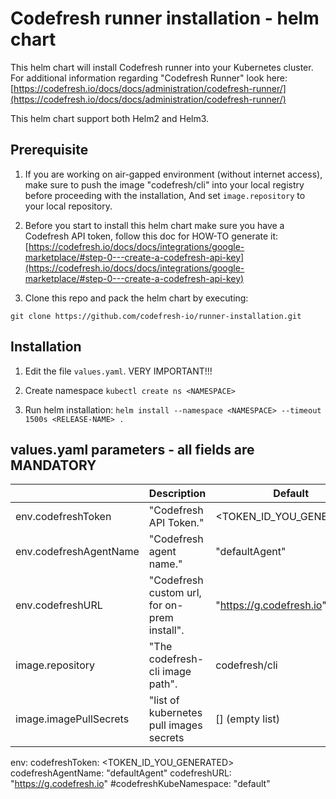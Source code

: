 # Codefresh runner installation - helm chart

This helm chart will install Codefresh runner into your Kubernetes cluster. 
For additional information regarding "Codefresh Runner" look here: [https://codefresh.io/docs/docs/administration/codefresh-runner/](https://codefresh.io/docs/docs/administration/codefresh-runner/)


This helm chart support both Helm2 and Helm3.

## Prerequisite
1. If you are working on air-gapped environment (without internet access), make sure to push the image "codefresh/cli" into your local registry before proceeding with the installation, And set `image.repository` to your local repository.

2. Before you start to install this helm chart make sure you have a Codefresh API token, follow this doc for HOW-TO generate it: [https://codefresh.io/docs/docs/integrations/google-marketplace/#step-0---create-a-codefresh-api-key](https://codefresh.io/docs/docs/integrations/google-marketplace/#step-0---create-a-codefresh-api-key)
3. Clone this repo and pack the helm chart by executing:

`git clone https://github.com/codefresh-io/runner-installation.git`

## Installation
1. Edit the file `values.yaml`. VERY IMPORTANT!!!

1. Create namespace `kubectl create ns <NAMESPACE>`

1. Run helm installation: `helm install --namespace <NAMESPACE> --timeout 1500s <RELEASE-NAME> .`

## values.yaml parameters - all fields are MANDATORY
|                      |Description                                 |Default                 |
|----------------------|--------------------------------------------|------------------------|
|env.codefreshToken    |"Codefresh API Token."                      |<TOKEN_ID_YOU_GENERATED>|
|env.codefreshAgentName|"Codefresh agent name."                     |"defaultAgent"          |
|env.codefreshURL      |"Codefresh custom url, for on-prem install".|"https://g.codefresh.io"|
|image.repository      |"The codefresh-cli image path".             |codefresh/cli           |
|image.imagePullSecrets|"list of kubernetes pull images secrets     | []  (empty list)       |




env:
  codefreshToken: <TOKEN_ID_YOU_GENERATED>
  codefreshAgentName: "defaultAgent"
  codefreshURL: "https://g.codefresh.io"
  #codefreshKubeNamespace: "default"
